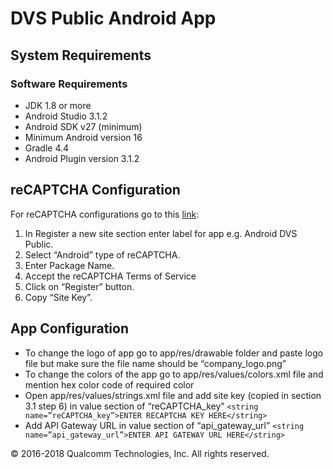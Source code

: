 # DVS Public Android App
##	System Requirements
###	Software Requirements
-	JDK 1.8 or more
-	Android Studio 3.1.2
-	Android SDK v27 (minimum)
-	Minimum Android version 16
-	Gradle 4.4
-	Android Plugin version 3.1.2

##	reCAPTCHA Configuration
For reCAPTCHA configurations go to this [link](https://www.google.com/recaptcha/admin#list):
1.	In Register a new site section enter label for app e.g. Android DVS Public.
2.	Select “Android” type of reCAPTCHA.
3.	Enter Package Name.
4.	Accept the reCAPTCHA Terms of Service
5.	Click on “Register” button.
6.	Copy “Site Key”.

##	App Configuration
-	To change the logo of app go to app/res/drawable folder and paste logo file but make sure the file name should be “company_logo.png”
-	To change the colors of the app go to app/res/values/colors.xml file and mention hex color code of required color
-	Open app/res/values/strings.xml file and add site key (copied in section 3.1 step 6) in value section of “reCAPTCHA_key”
`<string name=”reCAPTCHA_key”>ENTER RECAPTCHA KEY HERE</string>`
-	Add API Gateway URL in value section of “api_gateway_url”
`<string name=”api_gateway_url”>ENTER API GATEWAY URL HERE</string>`

© 2016-2018 Qualcomm Technologies, Inc. All rights reserved.
